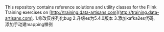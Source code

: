 This repository contains reference solutions and utility classes for the Flink Training exercises 
on [http://training.data-artisans.com](http://training.data-artisans.com).
1.修改反序列化bug
2.升级es为5.4.0版本
3.添加kafka2es代码, 添加手动建mapping样例
